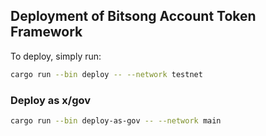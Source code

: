 ## Deployment of Bitsong Account Token Framework

To deploy, simply run:

```sh
cargo run --bin deploy -- --network testnet
```

### Deploy as x/gov 
```sh
cargo run --bin deploy-as-gov -- --network main
``` 
